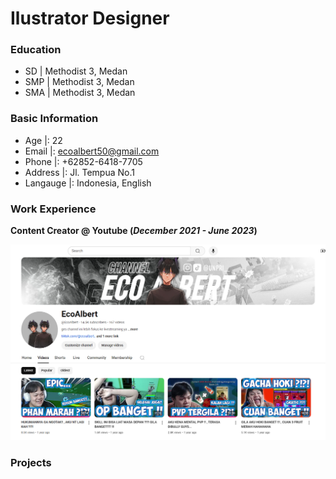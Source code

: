 # Ilustrator Designer

### Education
- SD  | Methodist 3, Medan
- SMP | Methodist 3, Medan
- SMA | Methodist 3, Medan

### Basic Information
- Age |: 22
- Email |: ecoalbert50@gmail.com
- Phone |: +62852-6418-7705
- Address |: Jl. Tempua No.1
- Langauge |: Indonesia, English

### Work Experience
**Content Creator @ Youtube (_December 2021 - June 2023_)**

![Image](/assets/img/Youtube.png)

### Projects
